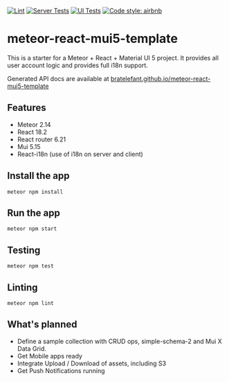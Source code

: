 [![Lint](https://github.com/bratelefant/meteor-react-mui5-template/actions/workflows/lint.yml/badge.svg)](https://github.com/bratelefant/meteor-react-mui5-template/actions/workflows/lint.yml)
[![Server Tests](https://github.com/bratelefant/meteor-react-mui5-template/actions/workflows/server-tests.yml/badge.svg)](https://github.com/bratelefant/meteor-react-mui5-template/actions/workflows/server-tests.yml)
[![UI Tests](https://github.com/bratelefant/meteor-react-mui5-template/actions/workflows/client-tests.yml/badge.svg)](https://github.com/bratelefant/meteor-react-mui5-template/actions/workflows/client-tests.yml)
[![Code style: airbnb](https://img.shields.io/badge/code%20style-airbnb-blue.svg)](https://github.com/airbnb/javascript)

# meteor-react-mui5-template

This is a starter for a Meteor + React + Material UI 5 project. It provides all user account logic and provides
full i18n support.

Generated API docs are available at [bratelefant.github.io/meteor-react-mui5-template](https://bratelefant.github.io/meteor-react-mui5-template/index.html)

## Features

- Meteor 2.14
- React 18.2
- React router 6.21
- Mui 5.15
- React-i18n (use of i18n on server and client)

## Install the app

    meteor npm install

## Run the app

    meteor npm start
    
## Testing

    meteor npm test

## Linting

    meteor npm lint

## What's planned

 - Define a sample collection with CRUD ops, simple-schema-2 and Mui X Data Grid.
 - Get Mobile apps ready
 - Integrate Upload / Download of assets, including S3
 - Get Push Notifications running